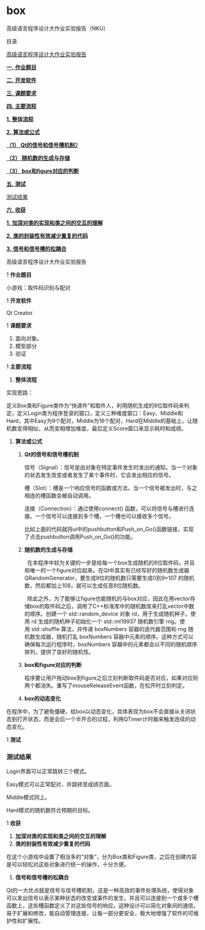 # box
 高级语言程序设计大作业实验报告（NKU）



目录

[高级语言程序设计大作业实验报告](#_toc166187112)

[**一.**	**作业题目**](#_toc166187113)

[**二.**	**开发软件**	](#_toc166187114)

[**三.**	**课题要求**	](#_toc166187115)

[**四.**	**主要流程**	](#_toc166187116)

[**1.**	**整体流程**	](#_toc166187117)

[**2.**	**算法或公式**](#_toc166187118)

[**（1） Qt的信号和信号槽机制**2](#_toc166187119)

[**（2） 随机数的生成与存储**	](#_toc166187120)

[**（3） box和figure对应的判断**	](#_toc166187121)

[**五.**	**测试**	](#_toc166187122)

[测试结果	](#_toc166187123)

[**六.**	**收获**	](#_toc166187124)

[**1.**	**加深对类的实现和类之间的交互的理解**	](#_toc166187125)

[**2.**	**类的封装性有效减少重复的代码**	](#_toc166187126)

[**3.**	**信号和信号槽的松耦合**	](#_toc166187127)



<a name="_toc166187112"></a>高级语言程序设计大作业实验报告


1  <a name="_toc166187113"></a>**作业题目**

   小游戏：取件码识别与配对

1  <a name="_toc166187114"></a>**开发软件**

   Qt Creator

1  <a name="_toc166187115"></a>**课题要求**
1) 面向对象。
1) 模型部分
1) 验证

1  <a name="_toc166187116"></a>**主要流程**
   1. <a name="_toc166187117"></a>**整体流程**

实现思路：

定义Box类和Figure类作为“快递件”和取件人，利用随机生成的8位取件码来判定，定义Login类为程序登录的窗口，定义三种难度窗口：Easy、Middle和Hard，其中Easy为9个配对，Middle为16个配对，Hard在Middle的基础上，让随机数变得相似，从而变相增加难度，最后定义Score窗口来显示耗时和成绩。

1. <a name="_toc166187118"></a>**算法或公式**
   1. <a name="_toc166187119"></a>**Qt的信号和信号槽机制**

      信号（Signal）：信号是由对象在特定事件发生时发出的通知。当一个对象的状态发生改变或者发生了某个事件时，它会发出相应的信号。

      槽（Slot）：槽是一个响应信号的函数或方法。当一个信号被发出时，与之相连的槽函数会被自动调用。

      连接（Connection）：通过使用connect() 函数，可以将信号与槽进行连接。一个信号可以连接到多个槽，一个槽也可以接收多个信号。

      比如上面的代码就将ui中的pushbutton和Push\_on\_Go()函数链接，实现了点击pushbutton调用Push\_on\_Go()的功能。

   1. <a name="_toc166187120"></a>**随机数的生成与存储**

      `	`在本程序中较为关键的一步是给每一个box生成随机的8位取件码，并且和唯一的一个figure对应起来。在Qt中其实有已经写好的随机数生成器QRandomGenerator，要生成8位的随机数只需要生成0到9×107 的随机数，然后都加上108，就可以生成任意8位随机数。

      `	`除此之外，为了能够让figure也能随机的与box对应，因此在用vector<int>存储box的取件码之后，调用了C++标准库中的随机数库来打乱vector中数的顺序。创建一个 std::random\_device 对象 rd，用于生成随机种子。使用 rd 生成的随机种子初始化一个 std::mt19937 随机数引擎 rng。使用 std::shuffle 算法，并传递 boxNumbers 容器的迭代器范围和 rng 随机数生成器，随机打乱 boxNumbers 容器中元素的顺序。这种方式可以确保每次运行程序时，boxNumbers 容器中的元素都会以不同的随机顺序排列，提供了良好的随机性。


   1. <a name="_toc166187121"></a>**box和figure对应的判断**

      程序要让用户拖动box到figure之后立刻判断取件码是否对应，如果对应则两个都消失。重写了mouseReleaseEvent函数，在松开时立刻判定。

   1. **box的动态变化**

在程序中，为了避免僵硬，给box以动态变化，具体表现为box不会直接从关闭状态到打开状态，而是会后一个半开合的过程，利用QTimer计时器来触发连续的动态变化。



1  <a name="_toc166187122"></a>**测试**
   ### <a name="_toc15356"></a><a name="_toc166187123"></a>**测试结果**
   Login界面可以正常跳转三个模式。

   Easy模式可以正常配对，并跳转至成绩页面。

   Middle模式同上。

   Hard模式的随机数符合预期的目标。

1  <a name="_toc166187124"></a>**收获**
   1. <a name="_toc166187125"></a>**加深对类的实现和类之间的交互的理解**
   1. <a name="_toc166187126"></a>**类的封装性有效减少重复的代码**

在这个小游戏中设置了相当多的“对象”，分为Box类和Figure类，之后在创建内容是可以轻松对这些对象进行统一的操作，十分方便。

1. <a name="_toc166187127"></a>**信号和信号槽的松耦合**

Qt的一大优点就是信号与信号槽机制，这是一种高效的事件处理系统，使得对象可以发出信号以表示某种状态的改变或事件的发生，并且可以连接到一个或多个槽函数上，这些槽函数定义了对这些信号的响应。这种设计可以简化对象间的通信，易于扩展和修改，能自动管理连接，让每一部分更安全，极大地增强了软件的可维护性和扩展性。





